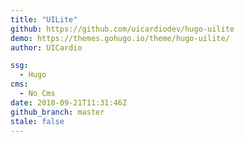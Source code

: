 ```yaml
---
title: "UILite"
github: https://github.com/uicardiodev/hugo-uilite
demo: https://themes.gohugo.io/theme/hugo-uilite/
author: UICardio

ssg:
  - Hugo
cms:
  - No Cms
date: 2018-09-21T11:31:46Z
github_branch: master
stale: false
---
```

